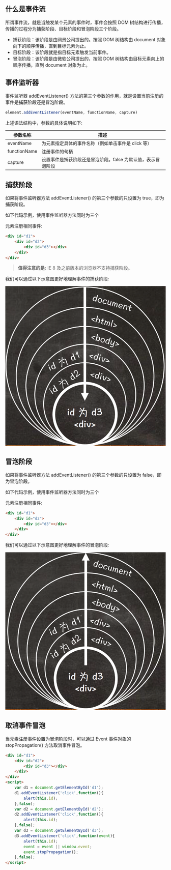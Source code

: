 ## 什么是事件流

所谓事件流，就是当触发某个元素的事件时，事件会按照 DOM 树结构进行传播，传播的过程分为捕获阶段、目标阶段和冒泡阶段三个阶段。

- 捕获阶段：该阶段是由网景公司提出的。按照 DOM 树结构由 document 对象向下的顺序传播，直到目标元素为止。
- 目标阶段：该阶段就是指目标元素触发当前事件。
- 冒泡阶段：该阶段是由微软公司提出的，按照 DOM 树结构由目标元素向上的顺序传播，直到 document 对象为止。

## 事件监听器

事件监听器 addEventListener() 方法的第三个参数的作用，就是设置当前注册的事件是捕获阶段还是冒泡阶段。

```javascript
element.addEventListener(eventName, functionName, capture)
```

上述语法结构中，参数的具体说明如下:

| 参数名称 | 描述 |
| --- | --- |
| eventName | 为元素指定具体的事件名称（例如单击事件是 click 等）|
| functionName | 注册事件的句柄 |
| capture | 设置事件是捕获阶段还是冒泡阶段。false 为默认值，表示冒泡阶段 |

## 捕获阶段

如果将事件监听器方法 addEventListener() 的第三个参数的只设置为 true，即为捕获阶段。

如下代码示例，使用事件监听器方法同时为三个 <div> 元素注册相同事件:

```html
<div id="d1">
	<div id="d2">
		<div id="d3"></div>
	</div>
</div>
```

> **值得注意的是:** IE 8 及之前版本的浏览器不支持捕获阶段。

我们可以通过以下示意图更好地理解事件的捕获阶段:

![](images/07.png)

## 冒泡阶段

如果将事件监听器方法 addEventListener() 的第三个参数的只设置为 false，即为冒泡阶段。

如下代码示例，使用事件监听器方法同时为三个 <div> 元素注册相同事件:

```html
<div id="d1">
	<div id="d2">
		<div id="d3"></div>
	</div>
</div>
```

我们可以通过以下示意图更好地理解事件的冒泡阶段:

![](images/08.png)

## 取消事件冒泡

当元素注册事件设置为冒泡阶段时，可以通过 Event 事件对象的 stopPropagation() 方法取消事件冒泡。

```html
<div id="d1">
	<div id="d2">
		<div id="d3"></div>
	</div>
</div>
<script>
	var d1 = document.getElementById('d1');
	d1.addEventListener('click',function(){
		alert(this.id);
	},false);
	var d2 = document.getElementById('d2');
	d2.addEventListener('click',function(){
		alert(this.id);
	},false);
	var d3 = document.getElementById('d3');
	d3.addEventListener('click',function(event){
		alert(this.id);
		event = event || window.event;
		event.stopPropagation();
	},false);
</script>
```


